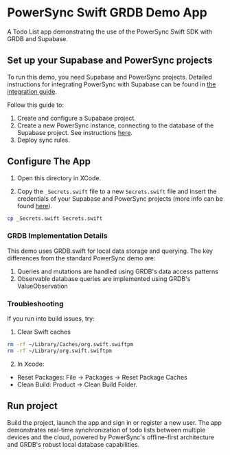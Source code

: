 # PowerSync Swift GRDB Demo App

A Todo List app demonstrating the use of the PowerSync Swift SDK with GRDB and Supabase.

## Set up your Supabase and PowerSync projects

To run this demo, you need Supabase and PowerSync projects. Detailed instructions for integrating PowerSync with Supabase can be found in [the integration guide](https://docs.powersync.com/integration-guides/supabase).

Follow this guide to:

1. Create and configure a Supabase project.
2. Create a new PowerSync instance, connecting to the database of the Supabase project. See instructions [here](https://docs.powersync.com/integration-guides/supabase-+-powersync#connect-powersync-to-your-supabase).
3. Deploy sync rules.

## Configure The App

1. Open this directory in XCode.

2. Copy the `_Secrets.swift` file to a new `Secrets.swift` file and insert the credentials of your Supabase and PowerSync projects (more info can be found [here](https://docs.powersync.com/integration-guides/supabase-+-powersync#test-everything-using-our-demo-app)).

```bash
cp _Secrets.swift Secrets.swift
```

### GRDB Implementation Details

This demo uses GRDB.swift for local data storage and querying. The key differences from the standard PowerSync demo are:

1. Queries and mutations are handled using GRDB's data access patterns
2. Observable database queries are implemented using GRDB's ValueObservation

### Troubleshooting

If you run into build issues, try:

1. Clear Swift caches

```bash
rm -rf ~/Library/Caches/org.swift.swiftpm
rm -rf ~/Library/org.swift.swiftpm
```

2. In Xcode:

- Reset Packages: File -> Packages -> Reset Package Caches
- Clean Build: Product -> Clean Build Folder.

## Run project

Build the project, launch the app and sign in or register a new user. The app demonstrates real-time synchronization of todo lists between multiple devices and the cloud, powered by PowerSync's offline-first architecture and GRDB's robust local database capabilities.

